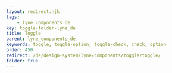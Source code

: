 ```yaml
---
layout: redirect.njk
tags: 
    - lyne_components_de
key: toggle-folder-lyne_de
title: Toggle
parent: lyne_components_de
keywords: toggle, toggle-option, toggle-check, check, option
order: 450
redirect: /de/design-system/lyne/components/toggle/toggle/
folder: true
---
```

